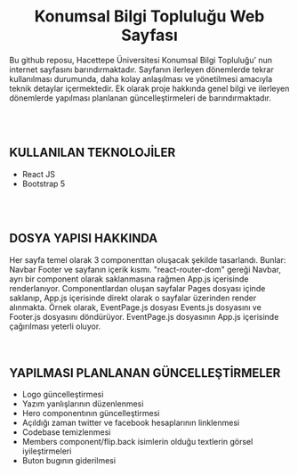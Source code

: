 <h1 align="center">Konumsal Bilgi Topluluğu Web Sayfası</h1>

<p>Bu github reposu, Hacettepe Üniversitesi Konumsal Bilgi Topluluğu’ nun internet sayfasını barındırmaktadır. Sayfanın ilerleyen dönemlerde tekrar kullanılması durumunda, daha kolay anlaşılması ve yönetilmesi amacıyla teknik detaylar içermektedir. Ek olarak proje hakkında genel bilgi ve ilerleyen dönemlerde yapılması planlanan güncelleştirmeleri de barındırmaktadır. </p>
</br>
</br>




<h2>KULLANILAN TEKNOLOJİLER</h2>
<ul>
    <li> React JS </li>
    <li> Bootstrap 5 </li>
</ul>
</br>
</br>



<h2>DOSYA YAPISI HAKKINDA</h2>
Her sayfa temel olarak 3 componenttan oluşacak şekilde tasarlandı. Bunlar: Navbar Footer ve sayfanın içerik kısmı. "react-router-dom" gereği Navbar, ayrı bir component olarak saklanmasına rağmen App.js içerisinde renderlanıyor.
Componentlardan oluşan sayfalar Pages dosyası içinde saklanıp, App.js içerisinde direkt olarak o sayfalar üzerinden render alınmakta. Örnek olarak, EventPage.js dosyası Events.js dosyasını ve Footer.js dosyasını döndürüyor. EventPage.js dosyasının App.js içerisinde çağırılması yeterli oluyor.
</br>
</br>
</br>

<h2>YAPILMASI PLANLANAN GÜNCELLEŞTİRMELER</h2>
<ul>
    <li>Logo güncelleştirmesi</li>
    <li>Yazım yanlışlarının düzenlenmesi</li>
    <li>Hero componentının güncelleştirmesi</li>
    <li>Açıldığı zaman twitter ve facebook hesaplarının linklenmesi</li>
    <li>Codebase temizlenmesi</li>
    <li>Members component/flip.back isimlerin olduğu textlerin görsel iyileştirmeleri</li>
    <li>Buton bugının giderilmesi</li>
</ul>
